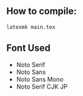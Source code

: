 ## How to compile:
`latexmk main.tex`

## Font Used
* Noto Serif
* Noto Sans
* Noto Sans Mono
* Noto Serif CJK JP
